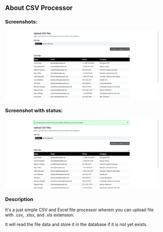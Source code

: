 ## About CSV Processor

### Screenshots:

<img src="./public/screenshot.png"/>

### Screenshot with status:
<img src="./public/ss.png"/>

### Description

It's a just simple CSV and Excel file processor wherein you can upload file with .csv, .xlsx, and .xls extension. 

It will read the file data and store it in the database if it is not yet exists.
